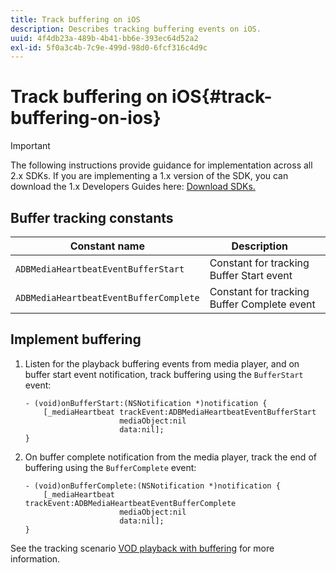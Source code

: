 ```yaml
---
title: Track buffering on iOS
description: Describes tracking buffering events on iOS.
uuid: 4f4db23a-489b-4b41-bb6e-393ec64d52a2
exl-id: 5f0a3c4b-7c9e-499d-98d0-6fcf316c4d9c
---
```

# Track buffering on iOS{#track-buffering-on-ios}

>[!IMPORTANT]
>
>The following instructions provide guidance for implementation across all 2.x SDKs. If you are implementing a 1.x version of the SDK, you can download the 1.x Developers Guides here: [Download SDKs.](/help/sdk-implement/download-sdks.md)

## Buffer tracking constants


|  Constant name  | Description&nbsp;&nbsp;&nbsp;&nbsp;  |
|---|---|
|  `ADBMediaHeartbeatEventBufferStart`  | Constant for tracking Buffer Start event  |
|  `ADBMediaHeartbeatEventBufferComplete`  | Constant for tracking Buffer Complete event  |

## Implement buffering

1. Listen for the playback buffering events from media player, and on buffer start event notification, track buffering using the `BufferStart` event: 

   ```
   - (void)onBufferStart:(NSNotification *)notification { 
       [_mediaHeartbeat trackEvent:ADBMediaHeartbeatEventBufferStart  
                        mediaObject:nil  
                        data:nil]; 
   }
   ```

1. On buffer complete notification from the media player, track the end of buffering using the `BufferComplete` event: 

   ```
   - (void)onBufferComplete:(NSNotification *)notification { 
       [_mediaHeartbeat trackEvent:ADBMediaHeartbeatEventBufferComplete  
                        mediaObject:nil  
                        data:nil]; 
   }
   ```

See the tracking scenario [VOD playback with buffering](/help/sdk-implement/tracking-scenarios/vod-buffering.md) for more information.
